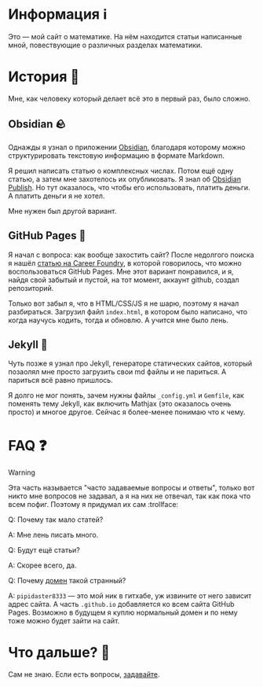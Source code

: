 # Информация ℹ️
Это — мой сайт о математике. На нём находится статьи написанные мной, повествующие о различных разделах математики.
# История 📖
Мне, как человеку который делает всё это в первый раз, было сложно.
## Obsidian 🪨
Однажды я узнал о приложении [Obsidian](https://obsidian.md), благодаря которому можно структурировать текстовую информацию в формате Markdown. 

Я решил написать статью о комплексных числах. Потом ещё одну статью, а затем мне захотелось их опубликовать. Я знал об [Obsidian Publish](https://obsidian.md/publish). Но тут оказалось, что чтобы его использовать, платить деньги. А платить деньги я не хотел.

Мне нужен был другой вариант.
## GitHub Pages 📃
Я начал с вопроса: как вообще захостить сайт? После недолгого поиска я нашёл [статью на Career Foundry](https://careerfoundry.com/en/blog/web-development/how-to-host-a-website-for-free/), в которой говорилось, что можно воспользоваться GitHub Pages. Мне этот вариант понравился, и я, найдя свой забытый и пустой, на тот момент, аккаунт github, создал репозиторий.

Только вот забыл я, что в HTML/CSS/JS я не шарю, поэтому я начал разбираться. Загрузил файл `index.html`, в котором было написано, что когда научусь кодить, тогда и обновлю. А учится мне было лень.
## Jekyll 🧪
Чуть позже я узнал про Jekyll, генераторе статических сайтов, который позаолял мне просто загрузить свои md файлы и не париться. А париться всё равно пришлось.

Я долго не мог понять, зачем нужны файлы `_config.yml` и `Gemfile`, как поменять тему Jekyll, как включить Mathjax (это оказалось очень просто) и многое другое. Сейчас я более-менее понимаю что к чему.
# FAQ ❓
> [!WARNING]
> Эта часть называется "часто задаваемые вопросы и ответы", только вот никто мне вопросов не задавал, а я на них не отвечал, так как пока что всем пофиг. Поэтому я придумал их сам :trollface:

Q: Почему так мало статей?

A: Мне лень писать много.


Q: Будут ещё статьи?

A: Скорее всего, да.


Q: Почему [домен](pipidaster8333.github.io) такой странный?

A: `pipidaster8333` — это мой ник в гитхабе, уж извините от него зависит адрес сайта. А часть `.github.io` добавляется ко всем сайта GitHub Pages. Возможно в будущем я куплю нормальный домен и по нему тоже можно будет зайти на сайт.
# Что дальше? 🔮
Сам не знаю. Если есть вопросы, <a href="mailto:matvejrykov741@gmail.com">задавайте</a>.
